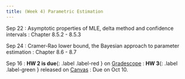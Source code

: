 ```yaml
---
title: (Week 4) Parametric Estimation
---
```


Sep 22
: Asymptotic properties of MLE, delta method and confidence intervals 
  : Chapter 8.5.2 - 8.5.3

Sep 24
: Cramer-Rao lower bound, the Bayesian approach to parameter estimation
  : Chapter 8.6 - 8.7
  
Sep 16
: **HW 2 is due**{: .label .label-red } on [Gradescope](https://www.gradescope.com/courses/1094791)
: **HW 3**{: .label .label-green } released on [Canvas](https://umich.instructure.com/courses/797194)
  : Due on Oct 10.
